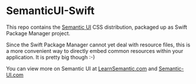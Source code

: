 # SemanticUI-Swift

This repo contains the
[Semantic UI](https://github.com/Semantic-Org/Semantic-UI)
CSS distribution, packaged up as Swift Package Manager project.

Since the Swift Package Manager cannot yet deal with resource files,
this is a more convenient way to directly embed common resources
within your application.
It is pretty big though :-)

You can view more on Semantic UI at [LearnSemantic.com](http://www.learnsemantic.com) and [Semantic-UI.com](http://www.semantic-ui.com)
